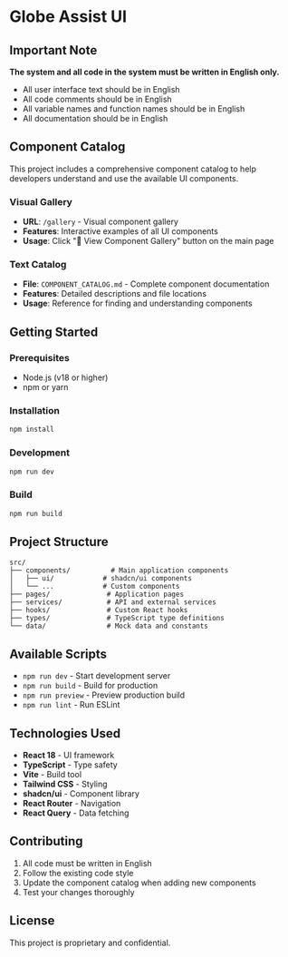 # Globe Assist UI

## Important Note
**The system and all code in the system must be written in English only.**
- All user interface text should be in English
- All code comments should be in English
- All variable names and function names should be in English
- All documentation should be in English

## Component Catalog

This project includes a comprehensive component catalog to help developers understand and use the available UI components.

### Visual Gallery
- **URL**: `/gallery` - Visual component gallery
- **Features**: Interactive examples of all UI components
- **Usage**: Click "🎨 View Component Gallery" button on the main page

### Text Catalog
- **File**: `COMPONENT_CATALOG.md` - Complete component documentation
- **Features**: Detailed descriptions and file locations
- **Usage**: Reference for finding and understanding components

## Getting Started

### Prerequisites
- Node.js (v18 or higher)
- npm or yarn

### Installation
```bash
npm install
```

### Development
```bash
npm run dev
```

### Build
```bash
npm run build
```

## Project Structure

```
src/
├── components/          # Main application components
│   ├── ui/            # shadcn/ui components
│   └── ...            # Custom components
├── pages/              # Application pages
├── services/           # API and external services
├── hooks/              # Custom React hooks
├── types/              # TypeScript type definitions
└── data/               # Mock data and constants
```

## Available Scripts

- `npm run dev` - Start development server
- `npm run build` - Build for production
- `npm run preview` - Preview production build
- `npm run lint` - Run ESLint

## Technologies Used

- **React 18** - UI framework
- **TypeScript** - Type safety
- **Vite** - Build tool
- **Tailwind CSS** - Styling
- **shadcn/ui** - Component library
- **React Router** - Navigation
- **React Query** - Data fetching

## Contributing

1. All code must be written in English
2. Follow the existing code style
3. Update the component catalog when adding new components
4. Test your changes thoroughly

## License

This project is proprietary and confidential.

